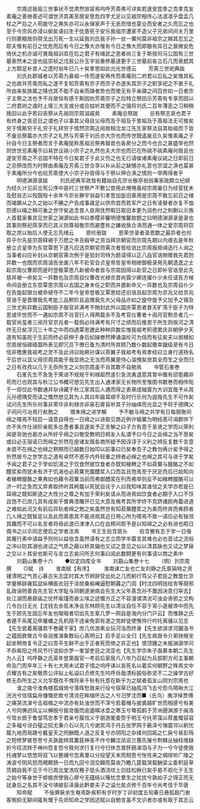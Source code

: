 <!-- { "loadSidebar": true } -->
　　宗周述我祖三世事状不觉肃然敛容焉呜呼芳斋弗可详矣若遂安昆季之克孝克友素庵之善继善述可谓世济其美至居安思危四字尤足以见祖宗相传心法凛凛乎盘盂几杖之严后之人苟能守之弗失亦可以永保家声于无恙而惜也蒙业而安者之久而忘之也至于今宗风亦浸以偷矣语曰生于忧患死于安乐我祖宗遭家不造父子兄弟间间关万里行则裹粮居则荷戈出万死一生以延我刘氏我子孙一丝一粟何莫非祖宗之赐其忍忘之耶夫惟有前日之忧危而后有今日之豫大亦惟有今日之豫大而即酿有异日之衰微安危倚伏之机亦诚可畏哉祖训具在后之君子有绳武之思者尚三复于斯按司马公固有三世墓表然未之竖也兹崇祯之戊辰公孙玉宇翁重修墓道更于三世墓前各立石几而表题其上方颇足补昔人之遗时翁年已八十矣孝思如此允光世德云
　　芳斋三世祀典跋
　　刘氏处郡城者以芳斋为鼻祖一传而遂安再传而素庵则二府君以后私之矣惟其私之也故并芳斋而私之遂不复知芳斋有宗子而宗子亦遂失其宗子之职享祀之不衷于礼所由来矣族属之降也其不能不自亲而疎者势也而使无有乎亲疎之间百世如一日者宗子主祭之法也予不肖居恒有感于斯因劝芳斋宗子之后特立祭田示芳斋有专享而因以二府君祔之歳时上塜三大支或分或合姑听其便而不之强将刘氏二百年薄恶之习稍稍挽回以此乎若曰丧祭从先祖则宗周滋戚矣
　　素庵忌祭跋
　　忌有祭志哀也君子有终身之丧忌日之谓也子以事其父母自父母而及于祖及于曽祖及于髙祖法无可推矣穷于情斯穷于礼穷于礼转穷于情然宗周近阅故相沈龙江先生家祭法自其始祖而下皆不废忌祭葢亦大宗子之礼然与芳斋于刘氏亦大宗也而传世既逺废忌久矣惟素庵之子孙自今日主祭者而言于素庵犹称髙祖忌祭弗替昔也各房分之而今也合之甚盛举也然则世世忌素庵乎曰易世议祧小宗子之礼然也夫大宗也而已在所祧不祧素庵何居且也遂安芳斋之不忌固不特在今日矣君子于此又伤之也无已请俟诸素庵议祧之日即前日之忌祭改而为时祭由素庵及芳斋三世合享以补从前之缺憾亦礼意也宗谊之涣也莫甚于素庵所分今也祫芳斋使大小宗子孙皆得与于祭以伸合涣之情则一举两得者乎
　　明德渊源录跋
　　刘氏祀典军政皆有籍始自先宗长敬亭翁翁秉家政颇立纪纲为经久计见前佥宪公序中是时三世祭产不敷公尝用此惓惓虽经宗周軰日为经营犹未及慰翁志以殁既殁十余年今宗长翀宇翁益引孝思加毖旧章用是宗周不敢忘前日之绪而竭蹶从之久之始以不腆之产告成事歳足以供烝尝而若军产之日有凌替者亦复不恤怨德以绳之稍可垂之世守矣追念昔人良用怃然暇日取旧本更为润色付之剞劂以示族人首载家乗具见世家之渊源如此书曰黍稷非馨明德惟馨故题之曰明德渊源录是录也其事则祭祀燕享而已其义则尊祖敬宗而避豊祢之嫌收族合涣而通一体之爱宗周将窃取之庶以贻后人使无忘先绪云
　　恩纶册跋
　　恩荣世录者录恩数之最异者也何异乎尔先是宗周释褐于万厯之辛丑殿甲之资当拜京朝官而宗周先期以内艰去是年秋册立贞皇帝为东宫覃恩下逮凡应选京朝官而需次者皆给诰比宗周报阕谒选行人询之当事者曰应补封从京朝官需次例于是验封司特为题请得以正八品官诰貤赠我先君则异数一也既而宗周请告坐废八年不赴官会贞皇帝哲皇帝相继御极录用先朝遗逸之士起宗周仪曹郎而是时登极覃恩凡新被命者皆与宗周因得以赴官之日即补官诰至此先慈并被一命矣又一异数也及宗周自仪曹改光禄丞晋尚寳少卿连擢仆少未任请告方候命间会册立东宫覃恩宗周以去国之身未任之职而并邀新命又一异数也及宗周自仆少在告旋起银台被命禠夺不二年今皇帝登极又覃恩给还旧诰且起宗周为京兆又给京兆官诰于是晋赠我先考妣三品勲阶且追赠我先大父母品亦如之旋夺旋予又加予之锡及三世尤称异数云国制臣子服官非满考不貤封此外以国庆覃恩者普天旷荡于臣子为特恩或毕世而不一遘如宗周不肖官行人得两载余不及考官仪曹者十阅月官勲丞者几一载官尚玺者三阅月官京兆者一载倘必待满考有尺寸之绩而后推恩于所生则俟河之清终无日矣浮沉三十年之中而四遇覃恩邀此种种异数实惟我祖考积德累庆非朝伊夕天道有知虽阨于生前而终必获伸于身后如操劵然捧诵温纶可为信而有征矣夫以弱植如宗周居恒碌碌靡所表见即冗员下僚已蚤为清时所弃顾乃数仆数起徼幸躐级至有今日信非徼惠我祖考之灵不及此诗曰贻厥孙谋以燕翼子我祖考有焉孝经曰立身行道扬名于后世以显父母宗周其能乎哉显扬之无当而燕翼是恃心滋愧矣庻其全而生之全而归之日有孜孜以几于无忝所生之义则宗周虽不肖其敢不自勉焉
　　书管石峯巻
　　石峯先生不急急于荣进不规规于利禄超然逺引急流勇退意其胷中雅有邱壑趣非苟而已也观其与秋江公书概可想见先生出入通津家无长物所至惟图书数巻而相传阨于一炬仅此书数通并杂诗藏于秋江家其后人遘而得之表章成轴寳为大训宜哉予从其元孙德隅受而读之慨然想见其为人其曰年踰耳顺不及时行乐何为遐哉先生不可作矣试问先生所乐何事非荣华非利禄亦非泉石膏盲听其子孙抽绎而光显之予将于德隅父子间问弓冶焉行矣勉之
　　赠朱绵之进学解
　　予不敏与绵之共学有日每朋聚间绵之嗒焉不轻启一语意自得也一日绵之以进取见商近例许输粟为明经髙可谒郡倅下亦不失作仕进阶亲昵多怂恿者事且遂矣予正言解之曰子方有意于圣贤之学而以荣利闻是背驰也曷亦从所好乎绵之曰敬受教明日朔友人私谓予曰今日之会绵之当不至矣或曰必无宿诺已而绵之忻然在座诸友既各商所疑予因谆谆于义利之辨反复数千言意未尝不在绵之也绵之黙黙而已越数日始叩以前事曰已矣奉吾子之教勿再计矣予得之忻然居今之世学古之道有卓然不惑乎内外轻重之辨者必绵之也绵之其可与进于学矣予闻之君子之于学如饥渇之于饮食然彼饮食者亦既知稊稗之不如菽粟与膻酪之不如醴浆矣而犹未有济于饥渇也必菽粟充腹醴浆入口而旨且饱焉至于厌足而后已始知向者稊稗膻酪之果弗如也藉令菽粟当前而弗御醴浆在列而弗举则反不如稊稗膻酪可以济一时之急而又弃弗取终听其枵腹以死犹自诧于人曰我知味其谁信之夫学亦若是已耳绵之既知斯道之大性分之尊之有加于荣利矣请从而进焉如饮食者必期于入口不饫且饱不已庶几其有成矣乎曽典漆雕开已见大意及夷考其所学终不克跻诸颜冉葢进道之难如此况又有前后异轨者绵之勉之矣虽然世有知菽粟醴浆之为美而终弃而弗顾者几人绵之既智足以及此而苐患其不能进观其近日用心所为嗒焉不致一语应必有独领其趣而不可以名言者将毋此道已津津入口在齿颊间耶予是以知绵之之必有进也暇日偶书之以示同志使后之学者法焉
　　书王生伯含扇头
　　伯含雅有志于学一日偕其雁行素中请益予则何以益伯含虽然语有之志立而学半葢言其难也必也首试之流俗之冲以防其溺也进试之气质之蔽以矫其偏也又试之意见之似以清其脉也又试之梦寐之交以卜其安也斯可与言立志矣问所志何事曰阅此数闗更有何事请以商之素中
　　刘蕺山集卷十六
　　●钦定四库全书
　　刘蕺山集巻十七
　　（明）刘宗周 撰
　　○赋　诗
　　淮南赋【有序】
　　淮南诔亡友也亡友刘静之氏禀狷特之资锺清明之气苦心慕古矢志匡时其大节辨辞受出处之几而躬行笃父子君臣之教筮仕京学量移辟雍狐鼠纵横振衣冠于涂炭桑榆崦逼慰朝暮之门闾【时沈四明钱给舎等朋邪乱政诬罔善良先生官大学耻与同朝遂谢病会先生大父年髙念孙不置因决意归寜去】处江湖而悬廊庙之忧怀瑜瑾而奋尘埃之迹慨方正之不容漫谓清流可浊会谗邪之交构几令白日无光【沈钱去余氛未净会东林顾先生以清议自任不容于宵小遂被谗中而先生于顾先生固忘年友也呶呶者切齿先生辈几罗一网自是海内分门戸云】而惟静之氏者遯不系尾见申屠蟠之先机隠不违亲免郭有道之党衅徒使憔悴行吟托离骚以见志【先生尝着离骚若干巻藏于家】庶几优游素业玩河洛而终身【先生欲讲求河圗洛书之蕴因衰聚古今易说推演象数玩心髙明云】启手足以全归【先生病亟令介弟抉掖坐起坐稍倚复令正之曰吾平生鲜不出于正者死而倚之非正也】恨顶踵之未报渊源学问不忝紫阳之传风节行谊抑亦罗一峯邹吏目之流亚也【先生学宗朱子亟慕本朝二先生为人云】呜呼静之氏英年登第服官一考前后家居凡八年乃召起为兵部职方司主事朝命及门而卒年三十有七大用未试君子惜之呜呼诔以哀死名以着实何朝野之殊焉文中贞耀古有之矣敬质公评拟上私谥曰贞修先生呜呼烁哉清标振俗弥坚不二之操学古好修无忝所生之义允孚既徃不愧将来千秋有托意在斯乎为之赋者孤友山阴刘宗周也
　　淮之南兮淮角楼孤城倚兮落晖愁我来行役兮宿草已抽孤鸿飞去兮怨鸟啁啾大江洸洸兮信宿扁舟慷慨悲歌兮清流在眸缅怀古之人兮汨罗沈而■〈氏鸟〉夷浮悼贾傅之痛哭流涕兮击祖楫之中流亦有处浊世而不滓兮若着帽与披裘越旷世而相感兮有美人兮同俦迥风尘以蝉脱兮振竒服而逾遒暎冰壶之寒玉兮骞孤鹤于芳洲遡渊源于闽洛兮驾长辔于鲁邹笃忠孝于君亲兮履信义于朋游爰委贽于明王兮托苹藻以荐羞慨容容之多福兮讶白璧之招尤秉介石以先几兮谢冥鸿于丹丘张罗网于薮泽兮愓震邻以躬忧履九地而局蹐兮戴皇天之罔酬既人道之反复兮亦阴阳之杂揉何回跖之仁戾兮易彭殇之短修梦彼苍苍兮夫孰能辨其薫莸神圣不作兮麟泣凤讴兰蕙先摧兮荆棘丛抽柱维缺折兮叹流转于神州怨复怨兮我何求行复行兮归休念昔肝肠涕泪与子为一兮今徒使我托魂梦以悠悠将双飞以整翮兮忽离羣以分投望天末而相思兮怅徃来之绸缪听广陵之涛波兮阴风怒而飕飂肠一日而九回兮泪交頥而莫收乃瞻几筵载哭载酬梁尘委积庭草荒稠自我不见于今已周北堂浩叹稚子低头酒浇坟土剑挂松楸已矣乎曷不观化于无生之始兮等身世于蜉蝣庶使我心瘳兮无蕴结以罹忧念羣生之扰扰兮孰如子之得正而无訧身后之名其不没兮靖彼彭泽康此黔娄夫子之谥允矣贞修千百年兮尚考信于华褒
　　知命赋
　　不佞罪戾余生奄焉卧疾积有岁时岁丁卯初度五旬春日悬弧扃门谢客惋抑无聊间辄有慨于先师知命之学因述赋以自勉言虽不文识者亦或有取于其志云
